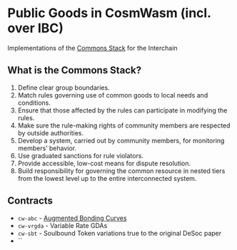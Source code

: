# Public Goods in CosmWasm (incl. over IBC)
Implementations of the [Commons Stack](https://commonsstack.org/) for the Interchain
## What is the Commons Stack?
1. Define clear group boundaries.
2. Match rules governing use of common goods to local needs and conditions.
3. Ensure that those affected by the rules can participate in modifying the rules.
4. Make sure the rule-making rights of community members are respected by outside authorities.
5. Develop a system, carried out by community members, for monitoring members’ behavior.
6. Use graduated sanctions for rule violators.
7. Provide accessible, low-cost means for dispute resolution.
8. Build responsibility for governing the common resource in nested tiers from the lowest level up to the entire interconnected system.
## Contracts
- `cw-abc` - [Augmented Bonding Curves]()
- `cw-vrgda` - Variable Rate GDAs
- `cw-sbt` - Soulbound Token variations true to the original DeSoc paper
- ``
